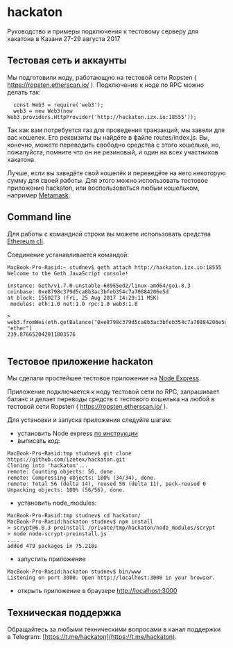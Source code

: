 # hackaton
Руководство и примеры подключения к тестовому серверу для хакатона в Казани 27-29 августа 2017

## Тестовая сеть и аккаунты

Мы подготовили ноду, работающую на тестовой сети Ropsten ( https://ropsten.etherscan.io/ ).
Подключение к ноде по RPC можно делать так:

```
  const Web3 = require('web3');
  web3 = new Web3(new Web3.providers.HttpProvider('http://hackaton.izx.io:18555'));
```

Так как вам потребуется газ для проведения транзакций, мы завели для вас кошелек.
Его реквизиты вы найдёте в файле routes/index.js. Вы, конечно, можете переводить свободно
средства с этого кошелька, но, пожалуйста, помните что он не резиновый, и один на всех
участников хакатона.

Лучше, если вы заведёте свой кошелёк и переведёте на него некоторую сумму для своей работы.
Для этого можно использовать тестовое приложение hackaton, или воспользоваться любым кошельком, 
например [Metamask](https://metamask.io/).


## Command line

Для работы с командной строки вы можете использовать средства [Ethereum cli](https://www.ethereum.org/cli).


Соединение устанавливается командой:

```
MacBook-Pro-Rasid:~ studnev$ geth attach http://hackaton.izx.io:18555
Welcome to the Geth JavaScript console!

instance: Geth/v1.7.0-unstable-68955ed2/linux-amd64/go1.8.3
coinbase: 0xe8798c379d5ca8b3ac3bfeb354c7a70884206e5d
at block: 1550273 (Fri, 25 Aug 2017 14:29:11 MSK)
 modules: eth:1.0 net:1.0 rpc:1.0 web3:1.0

> web3.fromWei(eth.getBalance("0xe8798c379d5ca8b3ac3bfeb354c7a70884206e5d"), "ether")
239.876652042011803576
 
```


## Тестовое приложение hackaton

Мы сделали простейшее тестовое приложение на [Node Express](http://expressjs.com/ru/).

Приложение подключается к ноду тестовой сети по RPC, запрашивает баланс и делает переводы средств
с тестового кошелька на любой в тестовой сети Ropsten ( https://ropsten.etherscan.io/ ).


Для установки и запуска приложения следуйте шагам:

* установить Node express [по инструкции](http://expressjs.com/ru/starter/installing.html)
* выписать код:
```
MacBook-Pro-Rasid:tmp studnev$ git clone https://github.com/izetex/hackaton.git
Cloning into 'hackaton'...
remote: Counting objects: 56, done.
remote: Compressing objects: 100% (34/34), done.
remote: Total 56 (delta 14), reused 50 (delta 11), pack-reused 0
Unpacking objects: 100% (56/56), done.
```
* установить node_modules:
```
MacBook-Pro-Rasid:tmp studnev$ cd hackaton/
MacBook-Pro-Rasid:hackaton studnev$ npm install
> scrypt@6.0.3 preinstall /private/tmp/hackaton/node_modules/scrypt
> node node-scrypt-preinstall.js
....
added 479 packages in 75.218s
```
* запустить приложение
```
MacBook-Pro-Rasid:hackaton studnev$ bin/www
Listening on port 3000. Open http://localhost:3000 in your browser.
```
* открыть приложение в браузере [http://localhost:3000](http://localhost:3000)



## Техническая поддержка

Обращайтесь за любыми техническими вопросами в канал поддержки в Telegram:
[https://t.me/hackaton](https://t.me/hackaton).
